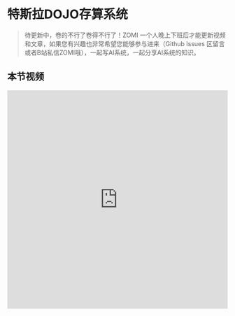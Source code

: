 # 特斯拉DOJO存算系统

> 待更新中，卷的不行了卷得不行了！ZOMI 一个人晚上下班后才能更新视频和文章，如果您有兴趣也非常希望您能够参与进来（Github Issues 区留言或者B站私信ZOMI哦），一起写AI系统，一起分享AI系统的知识。

## 本节视频

<html>
<iframe src="https://player.bilibili.com/player.html?aid=572294296&bvid=BV1Ez4y1e7zo&cid=1164530170&page=1&as_wide=1&high_quality=1&danmaku=0&t=30&autoplay=0" width="100%" height="500" scrolling="no" border="0" frameborder="no" framespacing="0" allowfullscreen="true"> </iframe>
</html>
